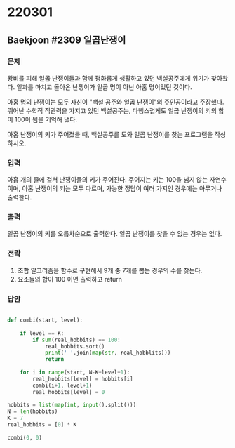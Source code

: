 # 220301



## Baekjoon #2309 일곱난쟁이



### 문제

왕비를 피해 일곱 난쟁이들과 함께 평화롭게 생활하고 있던 백설공주에게 위기가 찾아왔다. 일과를 마치고 돌아온 난쟁이가 일곱 명이 아닌 아홉 명이었던 것이다.

아홉 명의 난쟁이는 모두 자신이 "백설 공주와 일곱 난쟁이"의 주인공이라고 주장했다. 뛰어난 수학적 직관력을 가지고 있던 백설공주는, 다행스럽게도 일곱 난쟁이의 키의 합이 100이 됨을 기억해 냈다.

아홉 난쟁이의 키가 주어졌을 때, 백설공주를 도와 일곱 난쟁이를 찾는 프로그램을 작성하시오.



### 입력

아홉 개의 줄에 걸쳐 난쟁이들의 키가 주어진다. 주어지는 키는 100을 넘지 않는 자연수이며, 아홉 난쟁이의 키는 모두 다르며, 가능한 정답이 여러 가지인 경우에는 아무거나 출력한다.



### 출력

일곱 난쟁이의 키를 오름차순으로 출력한다. 일곱 난쟁이를 찾을 수 없는 경우는 없다.



### 전략

1. 조합 알고리즘을 함수로 구현해서 9개 중 7개를 뽑는 경우의 수를 찾는다.
2. 요소들의 합이 100 이면 출력하고 return



### 답안

```python

def combi(start, level):
    
    if level == K:
        if sum(real_hobbits) == 100:
            real_hobbits.sort()
            print(' '.join(map(str, real_hobblits)))
            return
    
    for i in range(start, N-K+level+1):
        real_hobbits[level] = hobbits[i]
        combi(i+1, level+1)
        real_hobbits[level] = 0
        
hobbits = list(map(int, input().split()))
N = len(hobbits)
K = 7
real_hobbits = [0] * K
        
combi(0, 0)
```

